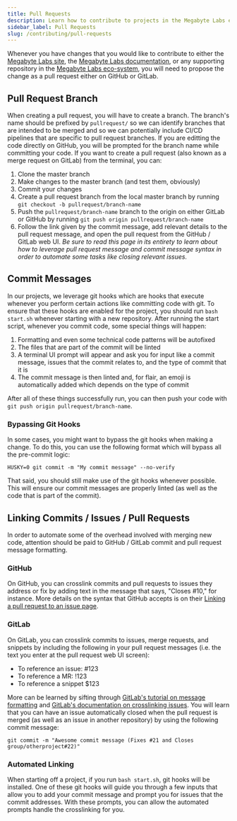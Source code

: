 ```yaml
---
title: Pull Requests
description: Learn how to contribute to projects in the Megabyte Labs eco-system by opening pull requests the right way, the first time.
sidebar_label: Pull Requests
slug: /contributing/pull-requests
---
```

Whenever you have changes that you would like to contribute to either the [Megabyte Labs site](https://github.com/megabyte-labs/megabyte.space-site), the [Megabyte Labs documentation](https://github.com/megabyte-labs/megabyte.space-docs), or any supporting repository in the [Megabyte Labs eco-system](https://gitlab.com/megabyte-labs), you will need to propose the change as a pull request either on GitHub or GitLab.

## Pull Request Branch

When creating a pull request, you will have to create a branch. The branch's name should be prefixed by `pullrequest/` so we can identify branches that are intended to be merged and so we can potentially include CI/CD pipelines that are specific to pull request branches. If you are editting the code directly on GitHub, you will be prompted for the branch name while committing your code. If you want to create a pull request (also known as a merge request on GitLab) from the terminal, you can:

1. Clone the master branch
2. Make changes to the master branch (and test them, obviously)
3. Commit your changes
4. Create a pull request branch from the local master branch by running `git checkout -b pullrequest/branch-name`
5. Push the `pullrequest/branch-name` branch to the origin on either GitLab or GitHub by running `git push origin pullrequest/branch-name`
6. Follow the link given by the commit message, add relevant details to the pull request message, and open the pull request from the GitHub / GitLab web UI. *Be sure to read this page in its entirety to learn about how to leverage pull request message and commit message syntax in order to automate some tasks like closing relevant issues.*

## Commit Messages

In our projects, we leverage git hooks which are hooks that execute whenever you perform certain actions like committing code with git. To ensure that these hooks are enabled for the project, you should run `bash start.sh` whenever starting with a new repository. After running the start script, whenever you commit code, some special things will happen:

1. Formatting and even some technical code patterns will be autofixed
2. The files that are part of the commit will be linted
3. A terminal UI prompt will appear and ask you for input like a commit message, issues that the commit relates to, and the type of commit that it is
4. The commit message is then linted and, for flair, an emoji is automatically added which depends on the type of commit

After all of these things successfully run, you can then push your code with `git push origin pullrequest/branch-name`.

### Bypassing Git Hooks

In some cases, you might want to bypass the git hooks when making a change. To do this, you can use the following format which will bypass all the pre-commit logic:

```
HUSKY=0 git commit -m "My commit message" --no-verify
```

That said, you should still make use of the git hooks whenever possible. This will ensure our commit messages are properly linted (as well as the code that is part of the commit).

## Linking Commits / Issues / Pull Requests

In order to automate some of the overhead involved with merging new code, attention should be paid to GitHub / GitLab commit and pull request message formatting.

### GitHub

On GitHub, you can crosslink commits and pull requests to issues they address or fix by adding text in the message that says, "Closes #10," for instance. More details on the syntax that GitHub accepts is on their [Linking a pull request to an issue page](https://docs.github.com/en/issues/tracking-your-work-with-issues/linking-a-pull-request-to-an-issue).

### GitLab

On GitLab, you can crosslink commits to issues, merge requests, and snippets by including the following in your pull request messages (i.e. the text you enter at the pull request web UI screen):

* To reference an issue: #123
* To reference a MR: !123
* To reference a snippet $123

More can be learned by sifting through [GitLab's tutorial on message formatting](https://about.gitlab.com/blog/2016/03/08/gitlab-tutorial-its-all-connected/) and [GitLab's documentation on crosslinking issues](https://docs.gitlab.com/ee/user/project/issues/crosslinking_issues.html). You will learn that you can have an issue automatically closed when the pull request is merged (as well as an issue in another repository) by using the following commit message:

```
git commit -m "Awesome commit message (Fixes #21 and Closes group/otherproject#22)"
```

### Automated Linking

When starting off a project, if you run `bash start.sh`, git hooks will be installed. One of these git hooks will guide you through a few inputs that allow you to add your commit message and prompt you for issues that the commit addresses. With these prompts, you can allow the automated prompts handle the crosslinking for you.